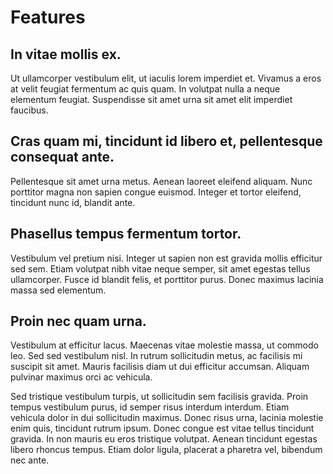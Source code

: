 # Features

## In vitae mollis ex.

Ut ullamcorper vestibulum elit, ut iaculis lorem imperdiet et. Vivamus a eros
at velit feugiat fermentum ac quis quam. In volutpat nulla a neque elementum
feugiat. Suspendisse sit amet urna sit amet elit imperdiet faucibus.

## Cras quam mi, tincidunt id libero et, pellentesque consequat ante.

Pellentesque sit amet urna metus. Aenean laoreet eleifend aliquam. Nunc
porttitor magna non sapien congue euismod. Integer et tortor eleifend,
tincidunt nunc id, blandit ante.

## Phasellus tempus fermentum tortor.

Vestibulum vel pretium nisi. Integer ut sapien non est gravida mollis
efficitur sed sem. Etiam volutpat nibh vitae neque semper, sit amet egestas
tellus ullamcorper. Fusce id blandit felis, et porttitor purus. Donec maximus
lacinia massa sed elementum.

## Proin nec quam urna.

Vestibulum at efficitur lacus. Maecenas vitae molestie massa, ut commodo
leo. Sed sed vestibulum nisl. In rutrum sollicitudin metus, ac facilisis mi
suscipit sit amet. Mauris facilisis diam ut dui efficitur accumsan. Aliquam
pulvinar maximus orci ac vehicula.

Sed tristique vestibulum turpis, ut sollicitudin sem facilisis gravida. Proin
tempus vestibulum purus, id semper risus interdum interdum. Etiam vehicula
dolor in dui sollicitudin maximus. Donec risus urna, lacinia molestie enim
quis, tincidunt rutrum ipsum. Donec congue est vitae tellus tincidunt gravida.
In non mauris eu eros tristique volutpat. Aenean tincidunt egestas libero
rhoncus tempus. Etiam dolor ligula, placerat a pharetra vel, bibendum nec
ante.
